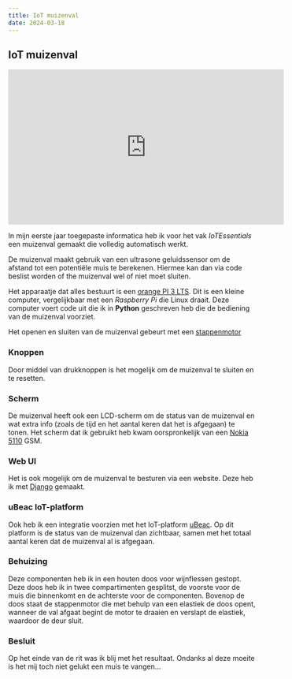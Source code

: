 ```yaml
---
title: IoT muizenval
date: 2024-03-18
---
```


## IoT muizenval

<iframe width="560" height="315" src="https://www.youtube-nocookie.com/embed/tCBAd3iY1O8?si=9nB02cXizRYY426I" title="YouTube video player" frameborder="0" allow="accelerometer; autoplay; clipboard-write; encrypted-media; gyroscope; picture-in-picture; web-share" allowfullscreen></iframe>

In mijn eerste jaar toegepaste informatica heb ik voor het vak _IoTEssentials_ een muizenval gemaakt die volledig automatisch werkt.

De muizenval maakt gebruik van een ultrasone geluidssensor om de afstand tot een potentiële muis te berekenen.
Hiermee kan dan via code beslist worden of the muizenval wel of niet moet sluiten.

Het apparaatje dat alles bestuurt is een [orange PI 3 LTS](http://www.orangepi.org/html/hardWare/computerAndMicrocontrollers/details/orange-pi-3-LTS.html).
Dit is een kleine computer, vergelijkbaar met een _Raspberry Pi_ die Linux draait.
Deze computer voert code uit die ik in **Python** geschreven heb die de bediening van de muizenval voorziet.

Het openen en sluiten van de muizenval gebeurt met een [stappenmotor](https://nl.wikipedia.org/wiki/Stappenmotor)

### Knoppen

Door middel van drukknoppen is het mogelijk om de muizenval te sluiten en te resetten.

### Scherm

De muizenval heeft ook een LCD-scherm om de status van de muizenval en wat extra info (zoals de tijd en het aantal keren dat het is afgegaan) te tonen.
Het scherm dat ik gebruikt heb kwam oorspronkelijk van een [Nokia 5110](https://en.wikipedia.org/wiki/Nokia_5110) GSM.

### Web UI

Het is ook mogelijk om de muizenval te besturen via een website. Deze heb ik met [Django](https://www.djangoproject.com/) gemaakt.

### uBeac IoT-platform

Ook heb ik een integratie voorzien met het IoT-platform [uBeac](https://www.ubeac.io/).
Op dit platform is de status van de muizenval dan zichtbaar, samen met het totaal aantal keren dat de muizenval al is afgegaan.

### Behuizing

Deze componenten heb ik in een houten doos voor wijnflessen gestopt.
Deze doos heb ik in twee compartimenten gesplitst, de voorste voor de muis die binnenkomt en de achterste voor de componenten.
Bovenop de doos staat de stappenmotor die met behulp van een elastiek de doos opent, wanneer de val afgaat begint de motor te draaien en verslapt de elastiek, waardoor de deur sluit.

### Besluit

Op het einde van de rit was ik blij met het resultaat.
Ondanks al deze moeite is het mij toch niet gelukt een muis te vangen...
